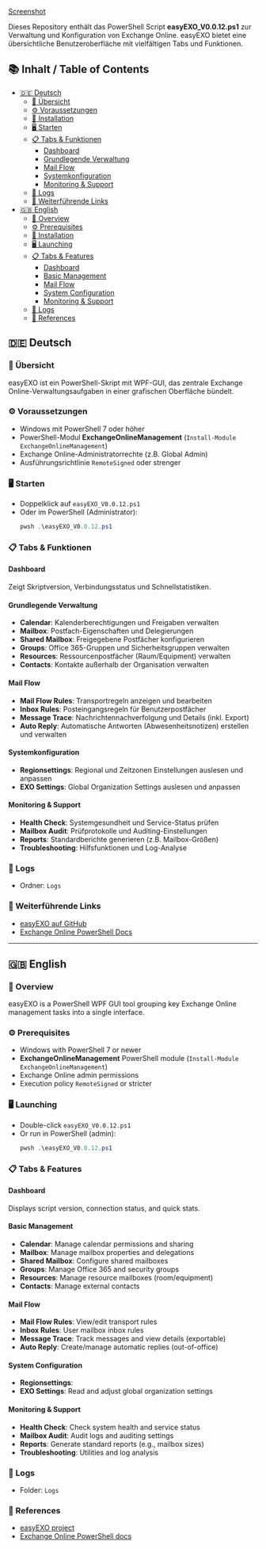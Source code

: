 [Screenshot ](https://github.com/PS-easyIT/easyEXO/blob/main/%23%20Screenshots/easyEXO-V0.0.13_Dashboard.jpg)

Dieses Repository enthält das PowerShell Script **easyEXO_V0.0.12.ps1** zur Verwaltung und Konfiguration von Exchange Online. 
easyEXO bietet eine übersichtliche Benutzeroberfläche mit vielfältigen Tabs und Funktionen.

## 📚 Inhalt / Table of Contents

- [🇩🇪 Deutsch](#-deutsch)
  - [🔧 Übersicht](#-übersicht)
  - [⚙️ Voraussetzungen](#-voraussetzungen)
  - [🚀 Installation](#-installation)
  - [🖥️ Starten](#-starten)
  - [📋 Tabs & Funktionen](#-tabs--funktionen)
    - [Dashboard](#dashboard)
    - [Grundlegende Verwaltung](#grundlegende-verwaltung)
    - [Mail Flow](#mail-flow)
    - [Systemkonfiguration](#systemkonfiguration)
    - [Monitoring & Support](#monitoring--support)
  - [📂 Logs](#-logs)
  - [🔗 Weiterführende Links](#-weiterführende-links)
- [🇬🇧 English](#-english)
  - [🔧 Overview](#-overview)
  - [⚙️ Prerequisites](#-prerequisites)
  - [🚀 Installation](#-installation-1)
  - [🖥️ Launching](#-launching)
  - [📋 Tabs & Features](#-tabs--features)
    - [Dashboard](#dashboard-1)
    - [Basic Management](#basic-management)
    - [Mail Flow](#mail-flow-1)
    - [System Configuration](#system-configuration)
    - [Monitoring & Support](#monitoring--support-1)
  - [📂 Logs](#-logs-1)
  - [🔗 References](#-references)

## 🇩🇪 Deutsch

### 🔧 Übersicht
easyEXO ist ein PowerShell-Skript mit WPF-GUI, das zentrale Exchange Online-Verwaltungsaufgaben in einer grafischen Oberfläche bündelt.

### ⚙️ Voraussetzungen
- Windows mit PowerShell 7 oder höher
- PowerShell-Modul **ExchangeOnlineManagement** (`Install-Module ExchangeOnlineManagement`)
- Exchange Online-Administratorrechte (z.B. Global Admin)
- Ausführungsrichtlinie `RemoteSigned` oder strenger

### 🖥️ Starten
- Doppelklick auf `easyEXO_V0.0.12.ps1`  
- Oder im PowerShell (Administrator):
  ```powershell
  pwsh .\easyEXO_V0.0.12.ps1
  ```

### 📋 Tabs & Funktionen

#### Dashboard
Zeigt Skriptversion, Verbindungsstatus und Schnellstatistiken.

#### Grundlegende Verwaltung
- **Calendar**: Kalenderberechtigungen und Freigaben verwalten  
- **Mailbox**: Postfach-Eigenschaften und Delegierungen  
- **Shared Mailbox**: Freigegebene Postfächer konfigurieren  
- **Groups**: Office 365-Gruppen und Sicherheitsgruppen verwalten  
- **Resources**: Ressourcenpostfächer (Raum/Equipment) verwalten  
- **Contacts**: Kontakte außerhalb der Organisation verwalten  

#### Mail Flow
- **Mail Flow Rules**: Transportregeln anzeigen und bearbeiten  
- **Inbox Rules**: Posteingangsregeln für Benutzerpostfächer  
- **Message Trace**: Nachrichtennachverfolgung und Details (inkl. Export)  
- **Auto Reply**: Automatische Antworten (Abwesenheitsnotizen) erstellen und verwalten  

#### Systemkonfiguration
- **Regionsettings**: Regional und Zeitzonen Einstellungen auslesen und anpassen 
- **EXO Settings**: Global Organization Settings auslesen und anpassen  

#### Monitoring & Support
- **Health Check**: Systemgesundheit und Service-Status prüfen  
- **Mailbox Audit**: Prüfprotokolle und Auditing-Einstellungen  
- **Reports**: Standardberichte generieren (z.B. Mailbox-Größen)  
- **Troubleshooting**: Hilfsfunktionen und Log-Analyse  

### 📂 Logs
- Ordner: `Logs`  

### 🔗 Weiterführende Links
- [easyEXO auf GitHub](https://github.com/PS-easyIT/easyEXO)  
- [Exchange Online PowerShell Docs](https://aka.ms/exops-docs)

---

## 🇬🇧 English

### 🔧 Overview
easyEXO is a PowerShell WPF GUI tool grouping key Exchange Online management tasks into a single interface.

### ⚙️ Prerequisites
- Windows with PowerShell 7 or newer  
- **ExchangeOnlineManagement** PowerShell module (`Install-Module ExchangeOnlineManagement`)  
- Exchange Online admin permissions  
- Execution policy `RemoteSigned` or stricter  

### 🖥️ Launching
- Double-click `easyEXO_V0.0.12.ps1`  
- Or run in PowerShell (admin):
  ```powershell
  pwsh .\easyEXO_V0.0.12.ps1
  ```

### 📋 Tabs & Features

#### Dashboard
Displays script version, connection status, and quick stats.

#### Basic Management
- **Calendar**: Manage calendar permissions and sharing  
- **Mailbox**: Manage mailbox properties and delegations  
- **Shared Mailbox**: Configure shared mailboxes  
- **Groups**: Manage Office 365 and security groups  
- **Resources**: Manage resource mailboxes (room/equipment)  
- **Contacts**: Manage external contacts  

#### Mail Flow
- **Mail Flow Rules**: View/edit transport rules  
- **Inbox Rules**: User mailbox inbox rules  
- **Message Trace**: Track messages and view details (exportable)  
- **Auto Reply**: Create/manage automatic replies (out-of-office)  

#### System Configuration
- **Regionsettings**:
- **EXO Settings**: Read and adjust global organization settings  

#### Monitoring & Support
- **Health Check**: Check system health and service status  
- **Mailbox Audit**: Audit logs and auditing settings  
- **Reports**: Generate standard reports (e.g., mailbox sizes)  
- **Troubleshooting**: Utilities and log analysis  

### 📂 Logs
- Folder: `Logs`  

### 🔗 References
- [easyEXO project](https://github.com/PS-easyIT/easyEXO)  
- [Exchange Online PowerShell docs](https://aka.ms/exops-docs)
